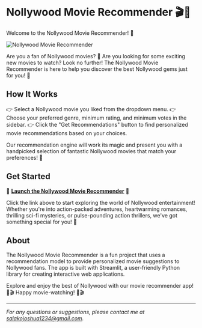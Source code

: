 # Nollywood Movie Recommender 🎬🍿

Welcome to the Nollywood Movie Recommender! 🚀

![Nollywood Movie Recommender](https://www.lgnewsroom.com/wp-content/uploads/2021/06/Nollywood.png)

Are you a fan of Nollywood movies? 🎥 Are you looking for some exciting new movies to watch? Look no further! The Nollywood Movie Recommender is here to help you discover the best Nollywood gems just for you! 💎

## How It Works

👉 Select a Nollywood movie you liked from the dropdown menu.
👉 Choose your preferred genre, minimum rating, and minimum votes in the sidebar.
👉 Click the "Get Recommendations" button to find personalized movie recommendations based on your choices.

Our recommendation engine will work its magic and present you with a handpicked selection of fantastic Nollywood movies that match your preferences! 🌟

## Get Started

🚀 **[Launch the Nollywood Movie Recommender](https://nollywoodrecommender.streamlit.app/)** 🚀

Click the link above to start exploring the world of Nollywood entertainment! Whether you're into action-packed adventures, heartwarming romances, thrilling sci-fi mysteries, or pulse-pounding action thrillers, we've got something special for you! 🎉

## About

The Nollywood Movie Recommender is a fun project that uses a recommendation model to provide personalized movie suggestions to Nollywood fans. The app is built with Streamlit, a user-friendly Python library for creating interactive web applications.

Explore and enjoy the best of Nollywood with our movie recommender app! 🍿🎬 Happy movie-watching! 🍿🎬

---

_For any questions or suggestions, please contact me at [salakojoshua1234@gmail.com](mailto:salakojoshua1234@gmail.com)._
